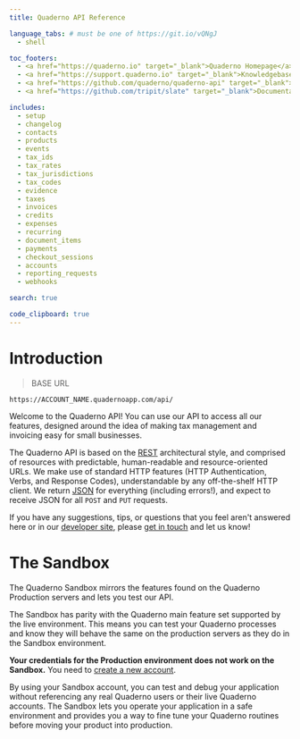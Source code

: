 ```yaml
---
title: Quaderno API Reference

language_tabs: # must be one of https://git.io/vQNgJ
  - shell

toc_footers:
  - <a href="https://quaderno.io" target="_blank">Quaderno Homepage</a>
  - <a href="https://support.quaderno.io" target="_blank">Knowledgebase and Support</a>
  - <a href="https://github.com/quaderno/quaderno-api" target="_blank">Contributing to API Docs</a>
  - <a href="https://github.com/tripit/slate" target="_blank">Documentation Powered by Slate</a><br /><br />

includes:
  - setup
  - changelog
  - contacts
  - products
  - events
  - tax_ids
  - tax_rates
  - tax_jurisdictions
  - tax_codes
  - evidence
  - taxes
  - invoices
  - credits
  - expenses
  - recurring
  - document_items
  - payments
  - checkout_sessions
  - accounts
  - reporting_requests
  - webhooks

search: true

code_clipboard: true
---
```


# Introduction

> BASE URL

```
https://ACCOUNT_NAME.quadernoapp.com/api/
``` 

Welcome to the Quaderno API! You can use our API to access all our features, designed around the idea of making tax management and invoicing easy for small businesses.

The Quaderno API is based on the [REST](https://en.wikipedia.org/wiki/Representational_state_transfer) architectural style, and comprised of resources with predictable, human-readable and resource-oriented URLs. We make use of standard HTTP features (HTTP Authentication, Verbs, and Response Codes), understandable by any off-the-shelf HTTP client. We return [JSON](http://www.json.org/) for everything (including errors!), and expect to receive JSON for all `POST` and `PUT` requests.

If you have any suggestions, tips, or questions that you feel aren't answered here or in our [developer site](http://developers.quaderno.io), please [get in touch](mailto:support@quaderno.io) and let us know!




# The Sandbox

The Quaderno Sandbox mirrors the features found on the Quaderno Production servers and lets you test our API.

The Sandbox has parity with the Quaderno main feature set supported by the live environment. This means you can test your Quaderno processes and know they will behave the same on the production servers as they do in the Sandbox environment.

<aside class="notice">
  <strong>Your credentials for the Production environment does not work on the Sandbox.</strong> You need to <a href="https://sandbox-quadernoapp.com/signup" target="_blank">create a new account</a>.
</aside>

By using your Sandbox account, you can test and debug your application without referencing any real Quaderno users or their live Quaderno accounts. The Sandbox lets you operate your application in a safe environment and provides you a way to fine tune your Quaderno routines before moving your product into production.
